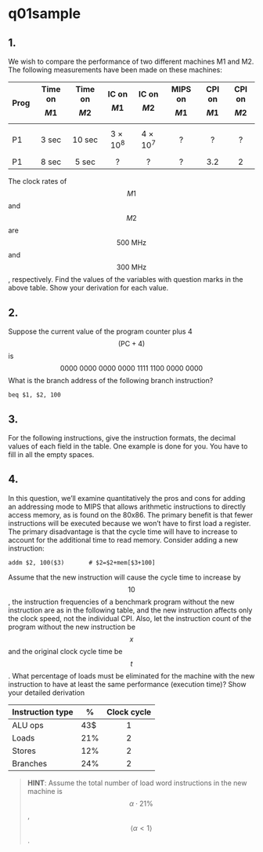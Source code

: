 # q01sample

## 1.
We wish to compare the performance of two different machines M1 and M2. The following measurements have been made on these machines:

| Prog | Time on $$M1$$ | Time on $$M2$$ | IC on $$M1$$ | IC on $$M2$$ |  MIPS on $$M1$$ | CPI on $$M1$$ | CPI on $$M2$$ |
| :--- | :------------: | :------------: | :----------: | :----------: | :-------------: | :-----------: | :-----------: |
| P1 | 3 sec | 10 sec | $$3\times10^8$$ | $$4\times10^7$$ | ? | ? | ? |
| P1 | 8 sec | 5 sec | ? | ? | ? | 3.2 | 2 |

The clock rates of $$M1$$ and $$M2$$ are $$500\:\text{MHz}$$ and $$300\:\text{MHz}$$, respectively. Find the values of the variables with question marks in the above table. Show your derivation for each value.


## 2.
 Suppose the current value of the program counter plus 4 $$(\text{PC}+4)$$ is
 $$
 0000\:0000\:0000\:0000\:1111\:1100\:0000\:0000
 $$
 What is the branch address of the following branch instruction?
 ```
 beq $1, $2, 100
 ```


 ## 3.
 For the following instructions, give the instruction formats, the decimal values of each field in the table. One example is done for you. You have to fill in all the empty spaces.


 ## 4.
 In this question, we’ll examine quantitatively the pros and cons for adding an addressing mode to MIPS that allows arithmetic instructions to directly access memory, as is found on the 80x86. The primary benefit is that fewer instructions will be executed because we won’t have to first load a register. The primary disadvantage is that the cycle time will have to increase to account for the additional time to read memory. Consider adding a new instruction:
 ```
 addm $2, 100($3) 		# $2=$2+mem[$3+100]
 ```

Assume that the new instruction will cause the cycle time to increase by $$10%$$, the instruction frequencies of a benchmark program without the new instruction are as in the following table, and the new instruction affects only the clock speed, not the individual CPI. Also, let the instruction count of the program without the new instruction be $$x$$ and the original clock cycle time be $$t$$. What percentage of loads must be eliminated for the machine with the new instruction to have at least the same performance (execution time)? Show your detailed derivation

| Instruction type | % | Clock cycle |
| :--------------- | - | :---------: |
| ALU ops | 43$ | 1 |
| Loads | 21% | 2 |
| Stores | 12% | 2 |
| Branches | 24% | 2 |
> __HINT__: Assume the total number of load word instructions in the new machine is $$\alpha\cdot21\%$$, $$\left<\alpha<1\right>$$.


